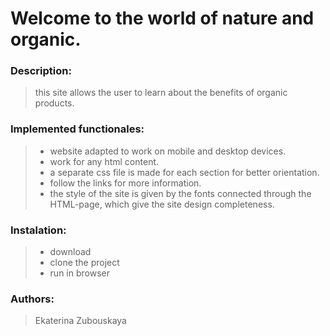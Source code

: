 # Welcome to the world of nature and organic.

### Description:

> this site allows the user to learn about the benefits of organic products.

### Implemented functionales:
>* website adapted to work on mobile and desktop devices.
>* work for any html content.
>* a separate css file is made for each section for better orientation.
>* follow the links for more information.
>* the style of the site is given by the fonts connected through the HTML-page, which give the site design completeness.

### Instalation:
>* download
>* clone the project
>* run in browser

### Authors:
> Ekaterina Zubouskaya